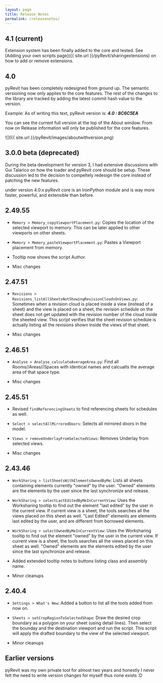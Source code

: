 ```yaml
---
layout: page
title: Release Notes
permalink: /releasenotes/
---
```


4.1 (current)
------
Extension system has been finally added to the core and tested. See [Adding your own scripts page]({{ site.url }}/pyRevit/sharingextensions) on how to add or remove extensions.


4.0
------
pyRevit has been completely redesigned from ground up. The semantic versioning now only applies to the core features. The rest of the changes to the library are tracked by adding the latest commit hash value to the version.

Example: As of writing this text, pyRevit version is: ***4.0 : 8C6C5EA***

You can see the current full version at the top of the About window. From now on Release information will only be published for the core features.

![]({{ site.url }}/pyRevit/images/aboutwithversion.png)


3.0.0 beta (deprecated)
------
During the beta development for version 3, I had extensive discussions with Gui Talarico on how the loader and pyRevit core should be setup. These discussion led to the decision to compeltely redesign the core instead of patching the new features.

under version 4.0:x pyRevit core is an IronPython module and is way more faster, powerful, and extensible than before.

2.49.55
------
-	`Memory > Memory_copyViewportPlacement.py`: Copies the location of the selected viewport to memory. This can be later applied to other viewports on other sheets.

-	`Memory > Memory_pasteViewportPlacement.py`: Pastes a Viewport placement from memory.

-	Tooltip now shows the script Author.
-	Misc changes

2.47.51
------
-	`Revisions > Revisions_listAllSheetsNotShowingRevisionCloudsOnViews.py`: Sometimes when a revision cloud is placed inside a view (instead of a sheet) and the view is placed on a sheet, the revision schedule on the sheet does not get updated with the revision number of the cloud inside the sheeted view. This script verifies that the sheet revision schedule is actually listing all the revisions shown inside the views of that sheet.

-   Misc changes

2.46.51
------
-   `Analyse > Analyse_calculateAverageArea.py`: Find all Rooms//Areas//Spaces with identical names and calcualts the average area of that space type.

-   Misc changes

2.45.51
------
-   Revised `findReferencingSheets` to find referencing sheets for schedules as well.

-   `Select > selectAllMirroredDoors`: Selects all mirrored doors in the model.

-   `Views > removeUnderlayFromSelectedViews`: Removes Underlay from selected views.

-   Misc changes

2.43.46
------
-   `WorkSharing > listSheetsWithElementsOwnedByMe`: Lists all sheets containing elements currently "owned" by the user. "Owned" elements are the elements by the user since the last synchronize and release.

-   `WorkSharing > selectLastEditedByMeInCurrentView`: Uses the Worksharing tooltip to find out the element "last edited" by the user in the current view. If current view is a sheet, the tools searches all the views placed on this sheet as well. "Last Edited" elements are elements last edited by the user, and are different from borrowed elements.

-   `WorkSharing > selectOwnedByMeInCurrentView`: Uses the Worksharing tooltip to find out the element "owned" by the user in the current view. If current view is a sheet, the tools searches all the views placed on this sheet as well. "Owned" elements are the elements edited by the user since the last synchronize and release.

-   Added extended tooltip notes to buttons listing class and assembly name.
-   Minor cleanups


2.40.4
------
-   `Settings > What's New`: Added a button to list all the tools added from now on.

-   `Sheets > setCropRegionToSelectedShape`: Draw the desired crop boundary as a polygon on your sheet (using detail lines). Then select the bounday and the destination viewport and run the script. This script will apply the drafted boundary to the view of the selected viewport.

-   Minor cleanups


Earlier versions
------
pyRevit was my own private tool for almost two years and honestly I never felt the need to write version changes for myself thus none exists :D
